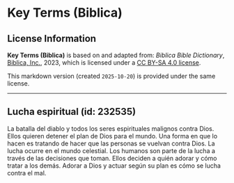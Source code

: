 # Key Terms (Biblica)

## License Information

**Key Terms (Biblica)** is based on and adapted from: _Biblica Bible Dictionary_, [Biblica, Inc.](https://www.biblica.com/), 2023, which is licensed under a [CC BY-SA 4.0 license](https://creativecommons.org/licenses/by-sa/4.0/legalcode.en).

This markdown version (created `2025-10-20`) is provided under the same license.



--------------------------------

## Lucha espiritual (id: 232535)

La batalla del diablo y todos los seres espirituales malignos contra Dios. Ellos quieren detener el plan de Dios para el mundo. Una forma en que lo hacen es tratando de hacer que las personas se vuelvan contra Dios. La lucha ocurre en el mundo celestial. Los humanos son parte de la lucha a través de las decisiones que toman. Ellos deciden a quién adorar y cómo tratar a los demás. Adorar a Dios y actuar según su plan es cómo se lucha contra el mal.


